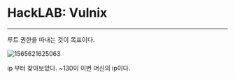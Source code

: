 # HackLAB: Vulnix

------

루트 권한을 따내는 것이 목표이다.

![1565621625063](C:\Users\user\AppData\Roaming\Typora\typora-user-images\1565621625063.png)

ip 부터 찾아보았다. ~130이 이번 머신의 ip이다.



